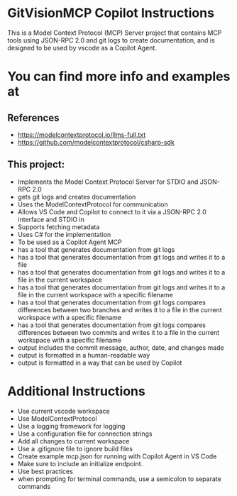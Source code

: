 # GitVisionMCP Copilot Instructions

This is a Model Context Protocol (MCP) Server project that contains MCP tools using JSON-RPC 2.0 and git logs to create documentation, and is designed to be used by vscode as a Copilot Agent.

# You can find more info and examples at

## References

- https://modelcontextprotocol.io/llms-full.txt
- https://github.com/modelcontextprotocol/csharp-sdk

## This project:

- Implements the Model Context Protocol Server for STDIO and JSON-RPC 2.0
- gets git logs and creates documentation
- Uses the ModelContextProtocol for communication
- Allows VS Code and Copilot to connect to it via a JSON-RPC 2.0 interface and STDIO in
- Supports fetching metadata
- Uses C# for the implementation
- To be used as a Copilot Agent MCP
- has a tool that generates documentation from git logs
- has a tool that generates documentation from git logs and writes it to a file
- has a tool that generates documentation from git logs and writes it to a file in the current workspace
- has a tool that generates documentation from git logs and writes it to a file in the current workspace with a specific filename
- has a tool that generates documentation from git logs compares differences between two branches and writes it to a file in the current workspace with a specific filename
- has a tool that generates documentation from git logs compares differences between two commits and writes it to a file in the current workspace with a specific filename
- output includes the commit message, author, date, and changes made
- output is formatted in a human-readable way
- output is formatted in a way that can be used by Copilot

# Additional Instructions

- Use current vscode workspace
- Use ModelContextProtocol
- Use a logging framework for logging
- Use a configuration file for connection strings
- Add all changes to current workspace
- Use a .gitignore file to ignore build files
- Create example mcp.json for running with Copilot Agent in VS Code
- Make sure to include an initialize endpoint.
- Use best practices
- when prompting for terminal commands, use a semicolon to separate commands

